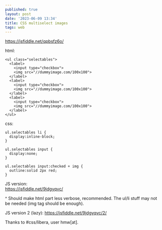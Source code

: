 ```yaml
---
published: true
layout: post
date: '2023-06-09 13:34'
title: CSS multiselect images
tags: web 
---
```

<https://jsfiddle.net/qpbsfz6o/>

html: 

    <ul class="selectables">
      <label>
        <input type="checkbox">
        <img src="//dummyimage.com/100x100">
      </label>
      <label>
        <input type="checkbox">
        <img src="//dummyimage.com/100x100">
      </label>
      <label>
        <input type="checkbox">
        <img src="//dummyimage.com/100x100">
      </label>
    </ul>

css:

    ul.selectables li {
      display:inline-block;
    }

    ul.selectables input {
      display:none;
    }

    ul.selectables input:checked + img {
      outline:solid 2px red;
    }

JS version:  
<https://jsfiddle.net/9jdgyqvc/>

^ Should make html part less verbose, recommended. The ul/li stuff may not be needed (img tag should be enough).

JS version 2 (lazy):
<https://jsfiddle.net/9jdgyqvc/2/>

Thanks to #css/libera, user hmw[at].